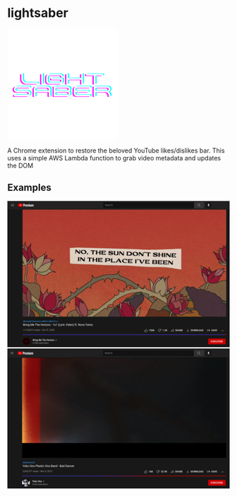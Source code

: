 # lightsaber

![logo](img/logo.png)

A Chrome extension to restore the beloved YouTube likes/dislikes bar. This uses a simple AWS Lambda function to grab video metadata and updates the DOM

## Examples


![example1](img/example1.png)
![example2](img/example2.png)



